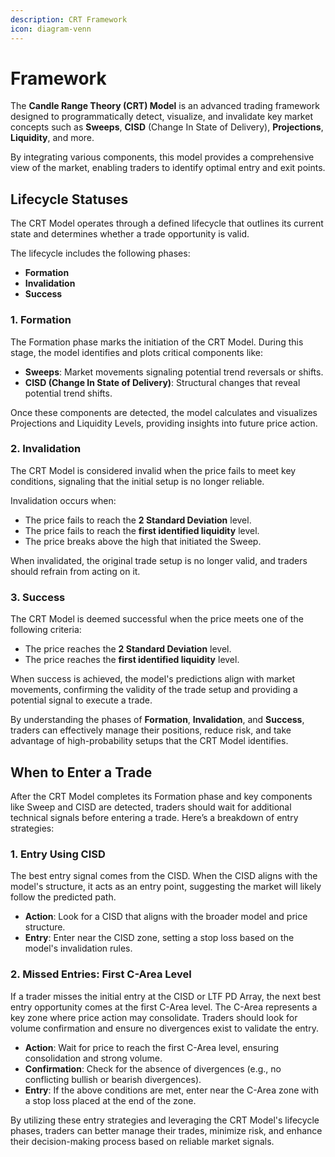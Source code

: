 ```yaml
---
description: CRT Framework
icon: diagram-venn
---
```


# Framework

The **Candle Range Theory (CRT) Model** is an advanced trading framework designed to programmatically detect, visualize, and invalidate key market concepts such as **Sweeps**, **CISD** (Change In State of Delivery), **Projections**, **Liquidity**, and more.&#x20;

By integrating various components, this model provides a comprehensive view of the market, enabling traders to identify optimal entry and exit points.

## Lifecycle Statuses

The CRT Model operates through a defined lifecycle that outlines its current state and determines whether a trade opportunity is valid.&#x20;

The lifecycle includes the following phases:

* **Formation**
* **Invalidation**
* **Success**

### **1. Formation**

The Formation phase marks the initiation of the CRT Model. During this stage, the model identifies and plots critical components like:

* **Sweeps**: Market movements signaling potential trend reversals or shifts.
* **CISD (Change In State of Delivery)**: Structural changes that reveal potential trend shifts.

Once these components are detected, the model calculates and visualizes Projections and Liquidity Levels, providing insights into future price action.

### **2. Invalidation**

The CRT Model is considered invalid when the price fails to meet key conditions, signaling that the initial setup is no longer reliable.&#x20;

Invalidation occurs when:

* The price fails to reach the **2 Standard Deviation** level.
* The price fails to reach the **first identified liquidity** level.
* The price breaks above the high that initiated the Sweep.

When invalidated, the original trade setup is no longer valid, and traders should refrain from acting on it.

### **3. Success**

The CRT Model is deemed successful when the price meets one of the following criteria:

* The price reaches the **2 Standard Deviation** level.
* The price reaches the **first identified liquidity** level.

When success is achieved, the model's predictions align with market movements, confirming the validity of the trade setup and providing a potential signal to execute a trade.

By understanding the phases of **Formation**, **Invalidation**, and **Success**, traders can effectively manage their positions, reduce risk, and take advantage of high-probability setups that the CRT Model identifies.

## When to Enter a Trade

After the CRT Model completes its Formation phase and key components like Sweep and CISD are detected, traders should wait for additional technical signals before entering a trade. Here’s a breakdown of entry strategies:

### **1. Entry Using CISD**

The best entry signal comes from the CISD. When the CISD aligns with the model's structure, it acts as an entry point, suggesting the market will likely follow the predicted path.

* **Action**: Look for a CISD that aligns with the broader model and price structure.
* **Entry**: Enter near the CISD zone, setting a stop loss based on the model's invalidation rules.

### **2. Missed Entries: First C-Area Level**

If a trader misses the initial entry at the CISD or LTF PD Array, the next best entry opportunity comes at the first C-Area level. The C-Area represents a key zone where price action may consolidate. Traders should look for volume confirmation and ensure no divergences exist to validate the entry.

* **Action**: Wait for price to reach the first C-Area level, ensuring consolidation and strong volume.
* **Confirmation**: Check for the absence of divergences (e.g., no conflicting bullish or bearish divergences).
* **Entry**: If the above conditions are met, enter near the C-Area zone with a stop loss placed at the end of the zone.

By utilizing these entry strategies and leveraging the CRT Model's lifecycle phases, traders can better manage their trades, minimize risk, and enhance their decision-making process based on reliable market signals.
